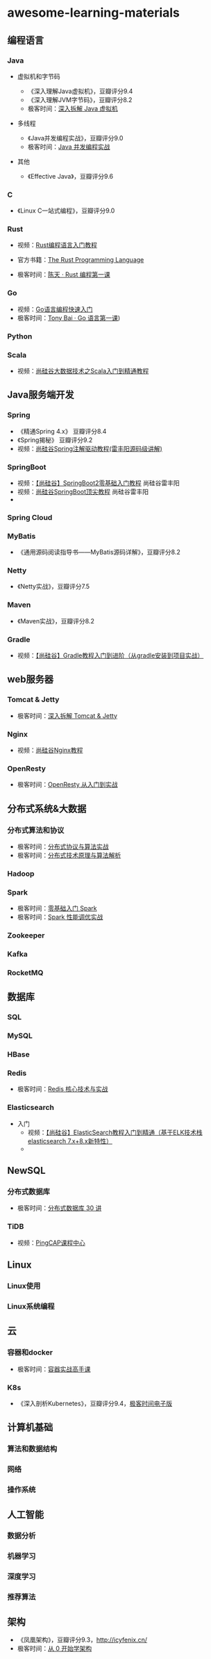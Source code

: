 # awesome-learning-materials

## 编程语言

### Java

- 虚拟机和字节码
  - 《深入理解Java虚拟机》，豆瓣评分9.4
  - 《深入理解JVM字节码》，豆瓣评分8.2
  - 极客时间：[深入拆解 Java 虚拟机](https://time.geekbang.org/column/intro/100010301?tab=catalog)
- 多线程
  - 《Java并发编程实战》，豆瓣评分9.0
  - 极客时间：[Java 并发编程实战](https://time.geekbang.org/column/intro/100023901?tab=catalog)


- 其他
  - 《Effective Java》，豆瓣评分9.6

### C

- 《Linux C一站式编程》，豆瓣评分9.0

### Rust

- 视频：[Rust编程语言入门教程](https://www.bilibili.com/video/BV1hp4y1k7SV)
- 官方书籍：[The Rust Programming Language](https://doc.rust-lang.org/book/)

- 极客时间：[陈天 · Rust 编程第一课](https://time.geekbang.org/column/intro/100085301?tab=catalog)



### Go

- 视频：[Go语言编程快速入门](https://www.bilibili.com/video/BV1fD4y1m7TD)
- 极客时间：[Tony Bai · Go 语言第一课](https://time.geekbang.org/column/intro/100085301?tab=catalog))

### Python



### Scala

- 视频：[尚硅谷大数据技术之Scala入门到精通教程](https://www.bilibili.com/video/BV1Xh411S7bP)



## Java服务端开发

### Spring

- 《精通Spring 4.x》 豆瓣评分8.4
- 《Spring揭秘》 豆瓣评分9.2
- 视频：[尚硅谷Spring注解驱动教程(雷丰阳源码级讲解)](https://www.bilibili.com/video/BV1gW411W7wy)



### SpringBoot

- 视频：[【尚硅谷】SpringBoot2零基础入门教程](https://www.bilibili.com/video/BV19K4y1L7MT) 尚硅谷雷丰阳
- 视频：[尚硅谷SpringBoot顶尖教程](https://www.bilibili.com/video/BV1gW411W76m) 尚硅谷雷丰阳
- 

### Spring Cloud



### MyBatis

- 《通用源码阅读指导书――MyBatis源码详解》，豆瓣评分8.2

### Netty

- 《Netty实战》，豆瓣评分7.5



### Maven

- 《Maven实战》，豆瓣评分8.2



### Gradle

- 视频：[【尚硅谷】Gradle教程入门到进阶（从gradle安装到项目实战）](https://www.bilibili.com/video/BV1yT41137Y7)



## web服务器

### Tomcat & Jetty

- 极客时间：[深入拆解 Tomcat & Jetty](https://time.geekbang.org/column/intro/100027701?tab=catalog)



### Nginx

- 视频：[尚硅谷Nginx教程](https://www.bilibili.com/video/BV1yS4y1N76R)



### OpenResty

- 极客时间：[OpenResty 从入门到实战](https://time.geekbang.org/column/intro/100028301?tab=catalog)



## 分布式系统&大数据

### 分布式算法和协议

- 极客时间：[分布式协议与算法实战](https://time.geekbang.org/column/intro/100046101?tab=catalog)
- 极客时间：[分布式技术原理与算法解析](https://time.geekbang.org/column/intro/100036401?tab=catalog)



### Hadoop



### Spark

- 极客时间：[零基础入门 Spark](https://time.geekbang.org/column/intro/100090001?tab=catalog)
- 极客时间：[Spark 性能调优实战](https://time.geekbang.org/column/intro/100073401?tab=catalog)



### Zookeeper



### Kafka



### RocketMQ



## 数据库

### SQL



### MySQL



### HBase



### Redis

- 极客时间：[Redis 核心技术与实战](https://time.geekbang.org/column/intro/100056701?tab=catalog)



### Elasticsearch

- 入门
  - 视频：[【尚硅谷】ElasticSearch教程入门到精通（基于ELK技术栈elasticsearch 7.x+8.x新特性）](https://www.bilibili.com/video/BV1hh411D7sb)
  - 



## NewSQL

### 分布式数据库

- 极客时间：[分布式数据库 30 讲](https://time.geekbang.org/column/intro/100057401?tab=catalog)



### TiDB

- 视频：[PingCAP课程中心](https://learn.pingcap.com/learner/course)



## Linux

### Linux使用



### Linux系统编程





## 云

### 容器和docker

- 极客时间：[容器实战高手课](https://time.geekbang.org/column/intro/100063801?tab=catalog)



### K8s

- 《深入剖析Kubernetes》，豆瓣评分9.4，[极客时间电子版](https://time.geekbang.org/column/intro/100015201?tab=catalog)



## 计算机基础



### 算法和数据结构



### 网络



### 操作系统



## 人工智能

### 数据分析



### 机器学习





### 深度学习



### 推荐算法



## 架构

- 《凤凰架构》，豆瓣评分9.3，http://icyfenix.cn/
- 极客时间：[从 0 开始学架构](https://time.geekbang.org/column/intro/100006601?tab=catalog)







